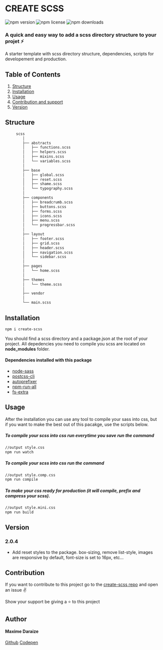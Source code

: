 # CREATE SCSS

![npm version](https://img.shields.io/npm/v/create-scss)
![npm license](https://img.shields.io/npm/l/create-scss?color=%2321bab3)
![npm downloads](https://img.shields.io/npm/dw/create-scss)

### A quick and easy way to add a scss directory structure to your projet :zap:

A starter template with scss directory structure, dependencies, scripts for developement and production.

## Table of Contents

1. [Structure](#structure)
2. [Installation](#installation)
3. [Usage](#usage)
4. [Contribution and support](#contribution)
5. [Version](#version)

## Structure

```bash
     scss
        │
        ├── abstracts
        │   ├── functions.scss
        │   ├── helpers.scss
        │   ├── mixins.scss
        │   └── variables.scss
        │
        ├── base
        │   ├── global.scss
        │   ├── reset.scss
        │   ├── shame.scss
        │   └── typography.scss
        │
        ├── components
        │   ├── breadcrumb.scss
        │   ├── buttons.scss
        │   ├── forms.scss
        │   ├── icons.scss
        │   ├── menu.scss
        │   └── progressbar.scss
        │
        ├── layout
        │   ├── footer.scss
        │   ├── grid.scss
        │   ├── header.scss
        │   ├── navigation.scss
        │   └── sidebar.scss
        │
        ├── pages
        │   └── home.scss
        │
        ├── themes
        │   └── theme.scss
        │
        ├── vendor
        │
        └── main.scss

```

## Installation

```bash
npm i create-scss
```

You should find a scss directory and a package.json at the root of your project. All depedencies you need to compile you scss are located on **node_modules** folder.

#### Dependencies installed with this package

- [node-sass](https://www.npmjs.com/package/node-sass)
- [postcss-cli](https://www.npmjs.com/package/postcss-cli)
- [autoprefixer](https://www.npmjs.com/package/autoprefixer)
- [npm-run-all](https://www.npmjs.com/package/npm-run-all)
- [fs-extra](https://www.npmjs.com/package/fs-extra)

## Usage

After the installation you can use any tool to compile your sass into css, but if you want to make the best out of this pacakge, use the scripts below.

##### To compile your scss into css run everytime you save run the command

```bash
//output style.css
npm run watch
```

##### To compile your scss into css run the command

```bash
//output style.comp.css
npm run compile
```

##### To make your css ready for production (it will compile, prefix and compress your scss).

```bash
//output style.mini.css
npm run build
```

## Version

### 2.0.4

- Add reset styles to the package. box-sizing, remove list-style, images are responsive by default, font-size is set to 16px, etc...

## Contribution

If you want to contribute to this project go to the [create-scss repo](https://github.com/maximedaraize/create-scss/issues) and open an issue :v:

Show your support be giving a :star: to this project

## Author

#### Maxime Daraize

[Github](https://github.com/maximedaraize/)
[Codepen](https://codepen.io/maximedaraize)
